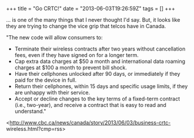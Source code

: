 +++
title = "Go CRTC!"
date = "2013-06-03T19:26:59Z"
tags = []
+++

... is one of the many things that I never thought I'd say. But, it looks
like they are trying to change the vice grip that telcos have in Canada.

"The new code will allow consumers to:

  * Terminate their wireless contracts after two years without cancellation fees, even if they have signed on for a longer term.
  * Cap extra data charges at $50 a month and international data roaming charges at $100 a month to prevent bill shock.
  * Have their cellphones unlocked after 90 days, or immediately if they paid for the device in full.
  * Return their cellphones, within 15 days and specific usage limits, if they are unhappy with their service.
  * Accept or decline changes to the key terms of a fixed-term contract (i.e., two-year), and receive a contract that is easy to read and understand."

<http://www.cbc.ca/news/canada/story/2013/06/03/business-crtc-
wireless.html?cmp=rss>  

